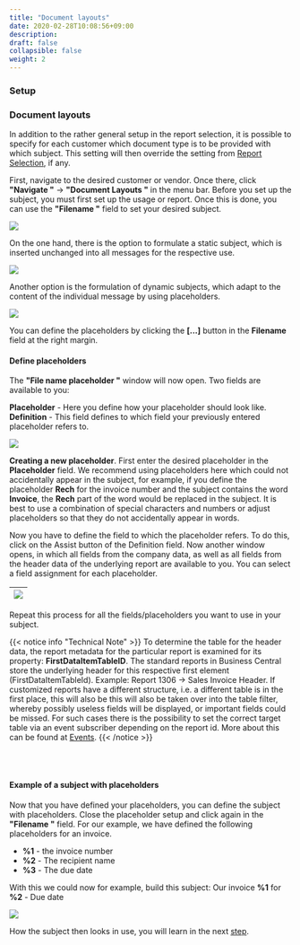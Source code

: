 ```yaml
---
title: "Document layouts"
date: 2020-02-28T10:08:56+09:00
description: 
draft: false
collapsible: false
weight: 2
---
```

### Setup

### Document layouts
In addition to the rather general setup in the report selection, it is possible to specify for each customer which document type is to be provided with which subject. This setting will then override the setting from [Report Selection](en-us/apps/custom-filename/first-steps/setup/reportselection), if any.


First, navigate to the desired customer or vendor. Once there, click **"Navigate "** -> **"Document Layouts "** in the menu bar. Before you set up the subject, you must first set up the usage or report. Once this is done, you can use the **"Filename "** field to set your desired subject.

![](/images/apps/custom-filename/de/doc-layout-intro.png)

On the one hand, there is the option to formulate a static subject, which is inserted unchanged into all messages for the respective use.

![](/images/apps/custom-filename/de/doc-layout-static.png)

Another option is the formulation of dynamic subjects, which adapt to the content of the individual message by using placeholders.

![](/images/apps/custom-filename/de/doc-layout-dynamic.png)

You can define the placeholders by clicking the **[...]** button in the **Filename** field at the right margin.

#### Define placeholders

The **"File name placeholder "** window will now open.
Two fields are available to you:

**Placeholder** - Here you define how your placeholder should look like.
**Definition** - This field defines to which field your previously entered placeholder refers to.

![](/images/apps/custom-filename/de/placeholder-page.png)

**Creating a new placeholder**.
First enter the desired placeholder in the **Placeholder** field. We recommend using placeholders here which could not accidentally appear in the subject, for example, if you define the placeholder **Rech** for the invoice number and the subject contains the word **Invoice**, the **Rech** part of the word would be replaced in the subject. It is best to use a combination of special characters and numbers or adjust placeholders so that they do not accidentally appear in words.

Now you have to define the field to which the placeholder refers. To do this, click on the Assist button of the Definition field. 
Now another window opens, in which all fields from the company data, as well as all fields from the header data of the underlying report are available to you. You can select a field assignment for each placeholder.

|![](images/apps/mail_subject_field_lookup.png)|
|-|

Repeat this process for all the fields/placeholders you want to use in your subject.

{{< notice info "Technical Note" >}}
To determine the table for the header data, the report metadata for the particular report is examined for its property: **FirstDataItemTableID**. The standard reports in Business Central store the underlying header for this respective first element (FirstDataItemTableId). Example: Report 1306 -> Sales Invoice Header. 
If customized reports have a different structure, i.e. a different table is in the first place, this will also be
this will also be taken over into the table filter, whereby possibly useless fields will be displayed, or important fields could be missed.
For such cases there is the possibility to set the correct target table via an event subscriber depending on the report id.
More about this can be found at [Events](/en-en/apps/mail-subject-plus/working-with-mail-subject-plus/events).
{{< /notice >}}

<br>

<br>


#### Example of a subject with placeholders
Now that you have defined your placeholders, you can define the subject with placeholders. Close the placeholder setup and click again in the **"Filename "** field. For our example, we have defined the following placeholders for an invoice.

- **%1** - the invoice number
- **%2** - The recipient name
- **%3** - The due date

With this we could now for example, build this subject: Our invoice **%1** for **%2** - Due date 

![](images/apps/subjectdoclayoutdonede.PNG)

How the subject then looks in use, you will learn in the next [step](en/apps/mail-subject-plus/working-with-mail-subject-plus/maildialogue/).
